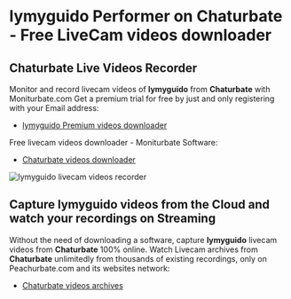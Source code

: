 # lymyguido Performer on Chaturbate - Free LiveCam videos downloader

## Chaturbate Live Videos Recorder

Monitor and record livecam videos of **lymyguido** from **Chaturbate** with Moniturbate.com
Get a premium trial for free by just and only registering with your Email address:
* [lymyguido Premium videos downloader](https://moniturbate.com/request-demo-licence-key.html)

Free livecam videos downloader - Moniturbate Software:
* [Chaturbate videos downloader](https://moniturbate.com/moniturbate-download-software.html)

![lymyguido livecam videos recorder](https://peachurnet.com/templates/moniturbate-software.png)


## Capture lymyguido videos from the Cloud and watch your recordings on Streaming

Without the need of downloading a software, capture **lymyguido** livecam videos from **Chaturbate** 100% online.
Watch Livecam archives from **Chaturbate** unlimitedly from thousands of existing recordings, only on Peachurbate.com and its websites network:
* [Chaturbate videos archives](https://peachurnet.com/)